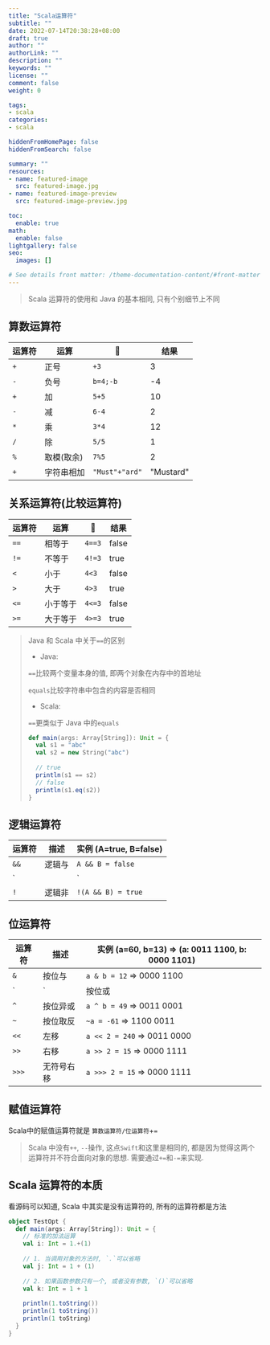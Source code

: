 ```yaml
---
title: "Scala运算符"
subtitle: ""
date: 2022-07-14T20:38:28+08:00
draft: true
author: ""
authorLink: ""
description: ""
keywords: ""
license: ""
comment: false
weight: 0

tags:
- scala
categories:
- scala

hiddenFromHomePage: false
hiddenFromSearch: false

summary: ""
resources:
- name: featured-image
  src: featured-image.jpg
- name: featured-image-preview
  src: featured-image-preview.jpg

toc:
  enable: true
math:
  enable: false
lightgallery: false
seo:
  images: []

# See details front matter: /theme-documentation-content/#front-matter
---
```


<!--more-->



> Scala 运算符的使用和 Java 的基本相同, 只有个别细节上不同



## 算数运算符

| 运算符 | 运算       | 🌰              | 结果      |
| ------ | ---------- | -------------- | --------- |
| `+`    | 正号       | `+3`           | 3         |
| `-`    | 负号       | `b=4;-b`       | -4        |
| `+`    | 加         | `5+5`          | 10        |
| `-`    | 减         | `6-4`          | 2         |
| `*`    | 乘         | `3*4`          | 12        |
| `/`    | 除         | `5/5`          | 1         |
| `%`    | 取模(取余) | `7%5`          | 2         |
| `+`    | 字符串相加 | `"Must"+"ard"` | "Mustard" |



## 关系运算符(比较运算符)

| 运算符 | 运算     | 🌰      | 结果  |
| ------ | -------- | ------ | ----- |
| `==`   | 相等于   | `4==3` | false |
| `!=`   | 不等于   | `4!=3` | true  |
| `<`    | 小于     | `4<3`  | false |
| `>`    | 大于     | `4>3`  | true  |
| `<=`   | 小于等于 | `4<=3` | false |
| `>=`   | 大于等于 | `4>=3` | true  |

>Java 和 Scala 中关于`==`的区别
>
>* Java: 
>
>  `==`比较两个变量本身的值, 即两个对象在内存中的首地址
>
>  `equals`比较字符串中包含的内容是否相同
>
>* Scala: 
>
>  `==`更类似于 Java 中的`equals`
>
>  ```scala
>  def main(args: Array[String]): Unit = {
>    val s1 = "abc"
>    val s2 = new String("abc")
>    
>    // true
>    println(s1 == s2)
>    // false
>    println(s1.eq(s2))
>  }
>  ```



## 逻辑运算符

| 运算符 | 描述   | 实例 (A=true, B=false) |
| ------ | ------ | ---------------------- |
| `&&`   | 逻辑与 | `A && B = false`       |
| `||`   | 逻辑或 | `A || B = true`        |
| `!`    | 逻辑非 | `!(A && B) = true`     |



## 位运算符

| 运算符 | 描述       | 实例 (a=60, b=13) => (a: 0011 1100, b: 0000 1101) |
| ------ | ---------- | ------------------------------------------------- |
| `&`    | 按位与     | `a & b = 12` => 0000 1100                         |
| `|`    | 按位或     | `a | b = 61` => 0011 1101                         |
| `^`    | 按位异或   | `a ^ b = 49` => 0011 0001                         |
| `~`    | 按位取反   | `~a = -61` => 1100 0011                           |
| `<<`   | 左移       | `a << 2 = 240` => 0011 0000                       |
| `>>`   | 右移       | `a >> 2 = 15` => 0000 1111                        |
| `>>>`  | 无符号右移 | `a >>> 2 = 15` => 0000 1111                       |



## 赋值运算符

Scala中的赋值运算符就是 `算数运算符/位运算符`+`=`

> Scala 中没有`++`, `--`操作, 这点`Swift`和这里是相同的, 都是因为觉得这两个运算符并不符合面向对象的思想. 需要通过`+=`和`-=`来实现. 



## Scala 运算符的本质

看源码可以知道, Scala 中其实是没有运算符的, 所有的运算符都是方法

```Scala
object TestOpt {
  def main(args: Array[String]): Unit = {
    // 标准的加法运算
    val i: Int = 1.+(1)
    
    // 1. 当调用对象的方法时, `.`可以省略
    val j: Int = 1 + (1)
    
    // 2. 如果函数参数只有一个, 或者没有参数, `()`可以省略
    val k: Int = 1 + 1
    
    println(1.toString())
    println(1 toString())
    println(1 toString)
  }
}
```

